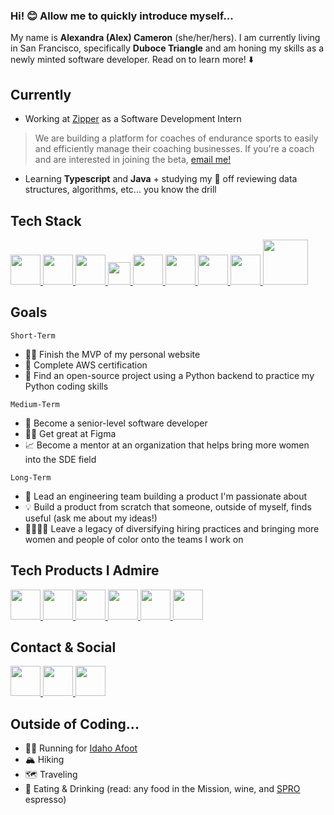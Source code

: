 ### Hi! 😊 Allow me to quickly introduce myself...

My name is **Alexandra (Alex) Cameron** (she/her/hers). I am currently living in San Francisco, specifically **Duboce Triangle** and am honing my skills as a newly minted software developer. Read on to learn more! ⬇️  

## Currently
- Working at [Zipper](https://www.joinzipper.com) as a Software Development Intern
> We are building a platform for coaches of endurance sports to easily and efficiently manage their coaching businesses. If you're a coach and are interested in joining the beta, [email me!](mailto:alex@joinzipper.com)
- Learning **Typescript** and **Java** + studying my 🍑 off reviewing data structures, algorithms, etc... you know the drill

## Tech Stack
<a href="https://www.javascript.com/">
  <img src="https://user-images.githubusercontent.com/102175979/192666955-ead0ad16-6b2f-4f16-a431-dd4ae78a23ba.png" width="48">
</a>
<a href="https://www.typescriptlang.org/">
  <img src="https://user-images.githubusercontent.com/102175979/192666830-75caaaf1-7644-4077-95f9-525ad8cad6b5.png" width="48">
</a>
<a href="https://reactjs.org/">
  <img src="https://user-images.githubusercontent.com/102175979/192666762-9bf4a934-45b7-4218-a673-bf5582607118.png" width="48">
</a>
<a href="https://en.wikipedia.org/wiki/CSS">
  <img src="https://user-images.githubusercontent.com/102175979/192667988-e81feb84-21f1-4370-8a19-f1ee0822f04e.png" width="36">
</a>
<a href="https://en.wikipedia.org/wiki/HTML">
  <img src="https://user-images.githubusercontent.com/102175979/192667985-d4492aab-ffad-4552-9642-dbffdb0fb224.png" width="48">
</a>
<a href="https://nodejs.org/en/docs/">
  <img src="https://user-images.githubusercontent.com/102175979/192668161-71c3168b-74fb-40c4-ae4b-a498d350cdd5.png" width="48">
</a>
<a href="https://www.postgresql.org/docs/">
  <img src="https://user-images.githubusercontent.com/102175979/192667967-597f668d-8ac0-421b-8365-5d33ecdf14d0.png" width="48">
</a>
<a href="https://docs.github.com/en">
  <img src="https://user-images.githubusercontent.com/102175979/192667742-496b6faa-7684-4982-a3fa-3216b9721500.png" width="48">
</a>
<a href="https://docs.aws.amazon.com/">
  <img src="https://user-images.githubusercontent.com/102175979/192667732-7d8e93b7-4c4a-45c1-a7fb-a54a0f03d639.png" width="72">
</a>

## Goals
`Short-Term`
- 👩‍💻 Finish the MVP of my personal website
- 🏅 Complete AWS certification
- 🐍 Find an open-source project using a Python backend to practice my Python coding skills 

`Medium-Term`
- 💼 Become a senior-level software developer
- 🤹‍♀️ Get great at Figma
- 📈 Become a mentor at an organization that helps bring more women into the SDE field

`Long-Term`
- 📣 Lead an engineering team building a product I'm passionate about
- 💡 Build a product from scratch that someone, outside of myself, finds useful (ask me about my ideas!)
- 🫱🏾‍🫲🏻 Leave a legacy of diversifying hiring practices and bringing more women and people of color onto the teams I work on

## Tech Products I Admire
<a href="https://www.notion.so/product">
  <img src="https://user-images.githubusercontent.com/102175979/192663267-c557b904-5fa9-4f30-a79e-06ca644f2b03.png" width="48">
</a>
<a href="https://www.duolingo.com/">
  <img src="https://user-images.githubusercontent.com/102175979/192665490-e6f35969-307c-476d-a91f-9d0c428efb6f.jpg" width="48">
</a>
<a href="https://www.spotify.com/us/">
  <img src="https://user-images.githubusercontent.com/102175979/192665069-16860ff4-5397-4578-9f98-6f394d43a316.png" width="48">
</a>
<a href="https://www.headspace.com/">
  <img src="https://user-images.githubusercontent.com/102175979/192665280-f6844d90-20fa-485b-a836-756efddb8885.png" width="48">
</a>
<a href="https://www.alltrails.com/">
  <img src="https://user-images.githubusercontent.com/102175979/192665997-79ad6e43-83fb-4634-886e-008dd8653c70.png" width="48">
</a>
<a href="https://recoverathletics.com/">
  <img src="https://user-images.githubusercontent.com/102175979/192666279-8f236888-d5c2-46b6-ac75-0f83a246f251.jpeg" width="48">
</a>

## Contact & Social
<a href="mailto:acameron724@gmail.com">
  <img src="https://user-images.githubusercontent.com/102175979/192669958-501351ca-3b21-4b74-aacb-856b34d90fa3.png" width="48">
</a>
<a href="https://www.linkedin.com/in/alexandra-l-cameron/">
  <img src="https://user-images.githubusercontent.com/102175979/192668707-416b83a5-a3f4-400f-a9d2-6043cced6f3d.png" width="48">
</a>
<a href="https://www.strava.com/athletes/32660750">
  <img src="https://user-images.githubusercontent.com/102175979/192669040-ac22bb03-3d79-49e3-924f-cd233c5ebe9b.png" width="48">
</a>

## Outside of Coding...
- 🏃‍♀️ Running for [Idaho Afoot](www.idahoafoot.com)
- 🏔 Hiking
- 🗺 Traveling
- 🍷 Eating & Drinking (read: any food in the Mission, wine, and [SPRO](https://www.google.com/maps/place/SPRO+-+Mission+Dolores%2FCastro/@37.7627973,-122.4286748,15z/data=!4m5!3m4!1s0x0:0x8f3d832962c9ee77!8m2!3d37.7627975!4d-122.4286748?hl=en) espresso)

